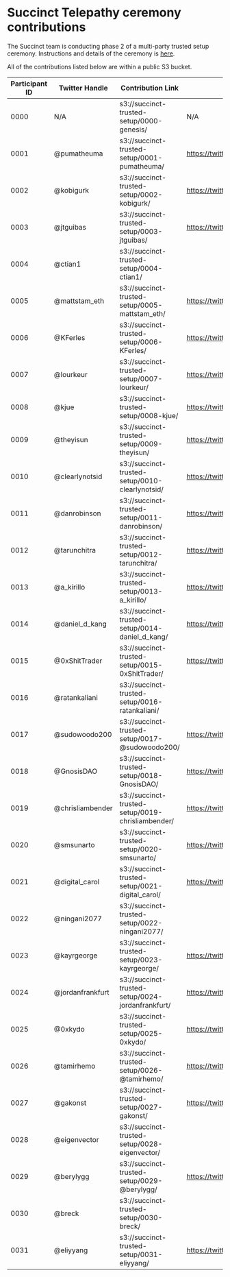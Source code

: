 # Succinct Telepathy ceremony contributions

The Succinct team is conducting phase 2 of a multi-party trusted setup ceremony.  Instructions and details of the ceremony is [here](https://www.notion.so/succinctlabs/Succinct-Trusted-Setup-eb1ee211e5c443a183888fcbf6ec0d57).

All of the contributions listed below are within a public S3 bucket.

| Participant ID | Twitter Handle | Contribution Link | Twitter Attestation |
|-|-|-|-|
|0000|N/A|s3://succinct-trusted-setup/0000-genesis/|N/A|
|0001|@pumatheuma|s3://succinct-trusted-setup/0001-pumatheuma/|https://twitter.com/pumatheuma/status/1634401620124659713|
|0002|@kobigurk|s3://succinct-trusted-setup/0002-kobigurk/|https://twitter.com/kobigurk/status/1634408730526720003|
|0003|@jtguibas|s3://succinct-trusted-setup/0003-jtguibas/|https://twitter.com/jtguibas/status/1634364005782540288|
|0004|@ctian1|s3://succinct-trusted-setup/0004-ctian1/||
|0005|@mattstam_eth|s3://succinct-trusted-setup/0005-mattstam_eth/|https://twitter.com/mattstam_eth/status/1634424997921050624|
|0006|@KFerles|s3://succinct-trusted-setup/0006-KFerles/|https://twitter.com/KFerles/status/1634649265472516096|
|0007|@lourkeur|s3://succinct-trusted-setup/0007-lourkeur/|https://twitter.com/lourkeur/status/1634675924741378052|
|0008|@kjue|s3://succinct-trusted-setup/0008-kjue/|https://twitter.com/kjue/status/1634693882536660992|
|0009|@theyisun|s3://succinct-trusted-setup/0009-theyisun/|https://twitter.com/theyisun/status/1634989255276777472|
|0010|@clearlynotsid|s3://succinct-trusted-setup/0010-clearlynotsid/|https://twitter.com/clearlynotsid/status/1635017756646211584|
|0011|@danrobinson|s3://succinct-trusted-setup/0011-danrobinson/|https://twitter.com/danrobinson/status/1635052711061381121|
|0012|@tarunchitra|s3://succinct-trusted-setup/0012-tarunchitra/|https://twitter.com/tarunchitra/status/1635067596130385920|
|0013|@a_kirillo|s3://succinct-trusted-setup/0013-a_kirillo/|https://twitter.com/a_kirillo/status/1635079816486748160|
|0014|@daniel_d_kang|s3://succinct-trusted-setup/0014-daniel_d_kang/|https://twitter.com/daniel_d_kang/status/1635092035035344896|
|0015|@0xShitTrader|s3://succinct-trusted-setup/0015-0xShitTrader/|https://twitter.com/0xShitTrader/status/1635106732388261888|
|0016|@ratankaliani|s3://succinct-trusted-setup/0016-ratankaliani/||
|0017|@sudowoodo200|s3://succinct-trusted-setup/0017-@sudowoodo200/|https://twitter.com/sudowoodo200/status/1635171052384038915|
|0018|@GnosisDAO|s3://succinct-trusted-setup/0018-GnosisDAO/|https://twitter.com/GnosisDAO/status/1635358817985654786|
|0019|@chrisliambender|s3://succinct-trusted-setup/0019-chrisliambender/|https://twitter.com/chrisliambender/status/1635367273623089153|
|0020|@smsunarto|s3://succinct-trusted-setup/0020-smsunarto/|https://twitter.com/smsunarto/status/1635411935905865728|
|0021|@digital_carol|s3://succinct-trusted-setup/0021-digital_carol/|https://twitter.com/digital_carol/status/1635427557783764992|
|0022|@ningani2077|s3://succinct-trusted-setup/0022-ningani2077/||
|0023|@kayrgeorge|s3://succinct-trusted-setup/0023-kayrgeorge/|https://twitter.com/kayrgeorge/status/1635455028092870656|
|0024|@jordanfrankfurt|s3://succinct-trusted-setup/0024-jordanfrankfurt/|https://twitter.com/jordanfrankfurt/status/1635476476333105153|
|0025|@0xkydo|s3://succinct-trusted-setup/0025-0xkydo/|https://twitter.com/0xkydo/status/1635484573567156224|
|0026|@tamirhemo|s3://succinct-trusted-setup/0026-@tamirhemo/|https://twitter.com/tamirhemo/status/1635498866073288708|
|0027|@gakonst|s3://succinct-trusted-setup/0027-gakonst/|https://twitter.com/gakonst/status/1635659800867639297|
|0028|@eigenvector|s3://succinct-trusted-setup/0028-eigenvector/||
|0029|@berylygg|s3://succinct-trusted-setup/0029-@berylygg/|https://twitter.com/berylygg/status/1635675057681846273|
|0030|@breck|s3://succinct-trusted-setup/0030-breck/||
|0031|@eliyyang|s3://succinct-trusted-setup/0031-eliyyang/|https://twitter.com/eliyyang/status/1635722111267540992|
